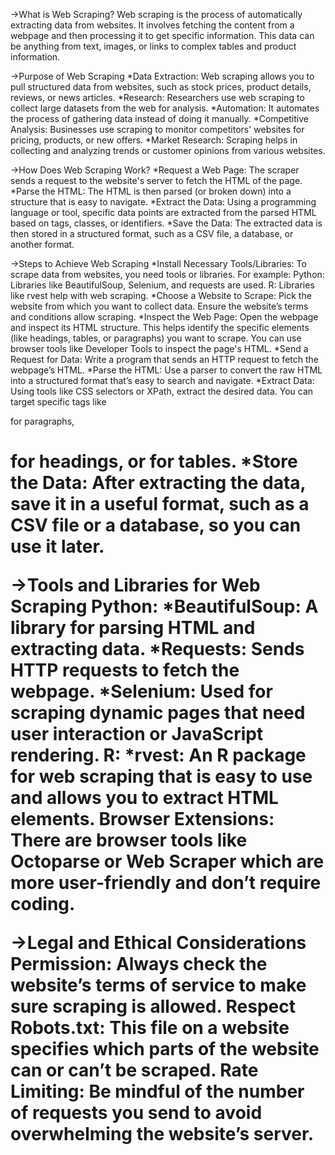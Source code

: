 ->What is Web Scraping?
Web scraping is the process of automatically extracting data from websites. It involves fetching the content from a webpage and then processing it to get specific information. This data can be anything from text, images, or links to complex tables and product information.

->Purpose of Web Scraping
*Data Extraction: Web scraping allows you to pull structured data from websites, such as stock prices, product details, reviews, or news articles.
*Research: Researchers use web scraping to collect large datasets from the web for analysis.
*Automation: It automates the process of gathering data instead of doing it manually.
*Competitive Analysis: Businesses use scraping to monitor competitors' websites for pricing, products, or new offers.
*Market Research: Scraping helps in collecting and analyzing trends or customer opinions from various websites.

->How Does Web Scraping Work?
*Request a Web Page: The scraper sends a request to the website's server to fetch the HTML of the page.
*Parse the HTML: The HTML is then parsed (or broken down) into a structure that is easy to navigate.
*Extract the Data: Using a programming language or tool, specific data points are extracted from the parsed HTML based on tags, classes, or identifiers.
*Save the Data: The extracted data is then stored in a structured format, such as a CSV file, a database, or another format.

->Steps to Achieve Web Scraping
*Install Necessary Tools/Libraries: To scrape data from websites, you need tools or libraries. For example:
Python: Libraries like BeautifulSoup, Selenium, and requests are used.
R: Libraries like rvest help with web scraping.
*Choose a Website to Scrape: Pick the website from which you want to collect data. Ensure the website’s terms and conditions allow scraping.
*Inspect the Web Page: Open the webpage and inspect its HTML structure. This helps identify the specific elements (like headings, tables, or paragraphs) you want to scrape. You can use browser tools like Developer Tools to inspect the page's HTML.
*Send a Request for Data: Write a program that sends an HTTP request to fetch the webpage’s HTML.
*Parse the HTML: Use a parser to convert the raw HTML into a structured format that’s easy to search and navigate.
*Extract Data: Using tools like CSS selectors or XPath, extract the desired data. You can target specific tags like <p> for paragraphs, <h1> for headings, or <table> for tables.
*Store the Data: After extracting the data, save it in a useful format, such as a CSV file or a database, so you can use it later.

->Tools and Libraries for Web Scraping
Python:
*BeautifulSoup: A library for parsing HTML and extracting data.
*Requests: Sends HTTP requests to fetch the webpage.
*Selenium: Used for scraping dynamic pages that need user interaction or JavaScript rendering.
R:
*rvest: An R package for web scraping that is easy to use and allows you to extract HTML elements.
Browser Extensions: There are browser tools like Octoparse or Web Scraper which are more user-friendly and don’t require coding.

->Legal and Ethical Considerations
Permission: Always check the website’s terms of service to make sure scraping is allowed.
Respect Robots.txt: This file on a website specifies which parts of the website can or can’t be scraped.
Rate Limiting: Be mindful of the number of requests you send to avoid overwhelming the website’s server.
